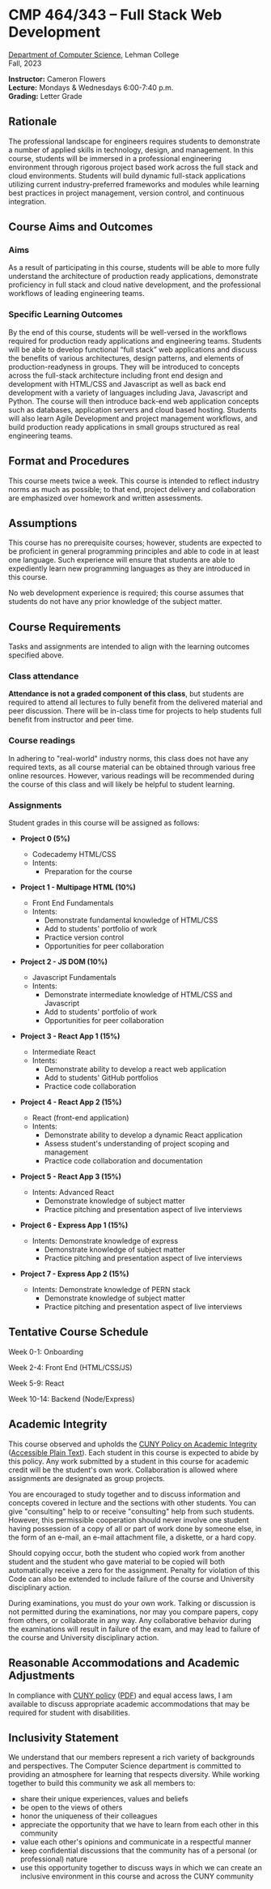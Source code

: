 # CMP 464/343 – Full Stack Web Development

[Department of Computer Science](http://lehman.edu/academics/mathematics-computer-science/index.php), Lehman College  
Fall, 2023

**Instructor:** Cameron Flowers  
**Lecture:** Mondays & Wednesdays 6:00-7:40 p.m.  
**Grading:** Letter Grade

## Rationale

The professional landscape for engineers requires students to demonstrate a number of applied skills in technology, design, and management. In this course, students will be immersed in a professional engineering environment through rigorous project based work across the full stack and cloud environments. Students will build dynamic full-stack applications utilizing current industry-preferred frameworks and modules while learning best practices in project management, version control, and continuous integration.

## Course Aims and Outcomes

### Aims

As a result of participating in this course, students will be able to more fully understand the architecture of production ready applications, demonstrate proficiency in full stack and cloud native development, and the professional workflows of leading engineering teams.

### Specific Learning Outcomes

By the end of this course, students will be well-versed in the workflows required for production ready applications and engineering teams. Students will be able to develop functional “full stack” web applications and discuss the benefits of various architectures, design patterns, and elements of production-readyness in groups. They will be introduced to concepts across the full-stack architecture including front end design and development with HTML/CSS and Javascript as well as back end development with a variety of languages including Java, Javascript and Python. The course will then introduce back-end web application concepts such as databases, application servers and cloud based hosting. Students will also learn Agile Development and project management workflows, and build production ready applications in small groups structured as real engineering teams.

## Format and Procedures

This course meets twice a week. This course is intended to reflect industry norms as much as possible; to that end, project delivery and collaboration are emphasized over homework and written assessments.

## Assumptions

This course has no prerequisite courses; however, students are expected to be proficient in general programming principles and able to code in at least one language. Such experience will ensure that students are able to expediently learn new programming languages as they are introduced in this course.

No web development experience is required; this course assumes that students do not have any prior knowledge of the subject matter.

## Course Requirements

Tasks and assignments are intended to align with the learning outcomes specified above.

### Class attendance

**Attendance is not a graded component of this class**, but students are required to attend all lectures to fully benefit from the delivered material and peer discussion. There will be in-class time for projects to help students full benefit from instructor and peer time. 

### Course readings

In adhering to "real-world" industry norms, this class does not have any required texts, as all course material can be obtained through various free online resources. However, various readings will be recommended during the course of this class and will likely be helpful to student learning.

### Assignments

Student grades in this course will be assigned as follows:

<!--- **Participation (50%)**

  - Intents:

    - Reinforce lecture content
    - Practice writing code
    - Learn to collaborate with other engineers

- **Weekly Git Commits (15%)**
  - Intents:
    - Practice using GitHub (delivery/submission vehicle)

* **Weekly Standups (15%)**

  - Intents:
    - Practice working in AGILE workflows with team and management

* **Project Delivery (20%)**
  - Intents:
    - Ensuring professionalism in submitting work in a timely and organized fashion
-->

- **Project 0 (5%)**
  - Codecademy HTML/CSS
  - Intents:
    - Preparation for the course
    
- **Project 1 - Multipage HTML (10%)**
  - Front End Fundamentals
  - Intents:
    - Demonstrate fundamental knowledge of HTML/CSS
    - Add to students' portfolio of work
    - Practice version control
    - Opportunities for peer collaboration

- **Project 2 - JS DOM (10%)**
  - Javascript Fundamentals
  - Intents:
    - Demonstrate intermediate knowledge of HTML/CSS and Javascript
    - Add to students' portfolio of work
    - Opportunities for peer collaboration

- **Project 3 - React App 1 (15%)**
  - Intermediate React
  - Intents:
    - Demonstrate ability to develop a react web application
    - Add to students' GitHub portfolios
    - Practice code collaboration

- **Project 4 - React App 2 (15%)**
  - React (front-end application)
  - Intents:
    - Demonstrate ability to develop a dynamic React application
    - Assess student's understanding of project scoping and management
    - Practice code collaboration and documentation

- **Project 5 - React App 3 (15%)**
  - Intents: Advanced React
    - Demonstrate knowledge of subject matter
    - Practice pitching and presentation aspect of live interviews
 
- **Project 6 - Express App 1 (15%)**
  - Intents: Demonstrate knowledge of express
    - Demonstrate knowledge of subject matter
    - Practice pitching and presentation aspect of live interviews

- **Project 7 - Express App 2 (15%)**
  - Intents: Demonstrate knowledge of PERN stack
    - Demonstrate knowledge of subject matter
    - Practice pitching and presentation aspect of live interviews 

## Tentative Course Schedule
Week 0-1: Onboarding

Week 2-4: Front End (HTML/CSS/JS)

Week 5-9: React

Week 10-14: Backend (Node/Express)

<!-- | Lecture | Date | Content | Readings | Assigned | Due |
| ------- | ------- | ---------------------------------------- | ---------------------------- | ---------------------------------- | -------------------------------------- |
| 1       | Week 1  | Intro                                    | --                           | --                                 | --                                     |
| 2       | Week 2  | Fundamentals of JavaScript Pt. 1         |
| 3       | Week 3  | Fundamentals of JavaScript Pt. 2         | --                           |
| 4       | Week 4  | Intro to React.JS Pt. 1                  | [React](https://reactjs.org) | [HW1](./hw1/README.md)             | --                                     |
| 5       | Week 5  | Intro to React.JS Pt. 2                  | --                           | --                                 | HW 1 Due                               |
| 6       | Week 6  | Fundamentals of React                    | --                           | [HW2](./hw2/README.md)             |
| 7       | Week 7  | Fundamentals of React                    | --                           | --                                 | HW2 Due                                |
| 8       | Week 8  | Conditional Rendering with State & Props | --                           | [HW3](./hw3/README.md)             | --                                     |
| 9       | Week 9  | Styling in React                         | --                           | [HW3](./hw3/README.md)             | --                                     |
| 10      | Week 10 | Navigation with React-Router             | --                           | --                                 | --                                     | HW 3 Due |
| 11      | Week 11 | External Modules                         | --                           | --                                 |                                        | -- |
| 12      | Week 12 | Async-Await & Fetch                      | --                           | --                                 | [PROJ 1](./proj1/README.md)            |
| 13      | Week 13 | Redux                                    | --                           | [Final Project](./final/README.md) | --                                     |
| 14      | Week 14 | Cloud Databases                          | --                           | [Final Project](./final/README.md) | --                                     |
| 15      | Week 15 | [Final Project](./final/README.md)       |
| 16      | Week 16 | [Final Project](./final/README.md)       | --                           | --                                 | [Final Project](./final/README.md) Due |
| --      | TBA     | --                                       | --                           | --                                 | Final Showcase                         | -->

## Academic Integrity

This course observed and upholds the [CUNY Policy on Academic Integrity](http://www.lehman.edu/lehman/about/policies_pdf/CUNYAcademicIntegrityPolicy.pdf) ([Accessible Plain Text](http://www.lehman.edu/lehman/about/policies_pdf/CUNYAcademicIntegrityPolicy.txt)). Each student in this course is expected to abide by this policy. Any work submitted by a student in this course for academic credit will be the student's own work. Collaboration is allowed where assignments are designated as group projects.

You are encouraged to study together and to discuss information and concepts covered in lecture and the sections with other students. You can give "consulting" help to or receive "consulting" help from such students. However, this permissible cooperation should never involve one student having possession of a copy of all or part of work done by someone else, in the form of an e-mail, an e-mail attachment file, a diskette, or a hard copy.

Should copying occur, both the student who copied work from another student and the student who gave material to be copied will both automatically receive a zero for the assignment. Penalty for violation of this Code can also be extended to include failure of the course and University disciplinary action.

During examinations, you must do your own work. Talking or discussion is not permitted during the examinations, nor may you compare papers, copy from others, or collaborate in any way. Any collaborative behavior during the examinations will result in failure of the exam, and may lead to failure of the course and University disciplinary action.

## Reasonable Accommodations and Academic Adjustments

In compliance with [CUNY policy](http://www2.cuny.edu/about/administration/offices/legal-affairs/policies-procedures/reasonable-accommodations-and-academic-adjustments/) ([PDF](http://www2.cuny.edu/wp-content/uploads/sites/4/page-assets/about/administration/offices/legal-affairs/policies-procedures/reasonable-accommodations-and-academic-adjustments/Procedures-for-Implementing-Reasonable-Accommodations-9.21.2016.pdf)) and equal access laws, I am available to discuss appropriate academic accommodations that may be required for student with disabilities.

## Inclusivity Statement

We understand that our members represent a rich variety of backgrounds and perspectives. The Computer Science department is committed to providing an atmosphere for learning that respects diversity. While working together to build this community we ask all members to:

- share their unique experiences, values and beliefs
- be open to the views of others
- honor the uniqueness of their colleagues
- appreciate the opportunity that we have to learn from each other in this community
- value each other's opinions and communicate in a respectful manner
- keep confidential discussions that the community has of a personal (or professional) nature
- use this opportunity together to discuss ways in which we can create an inclusive environment in this course and across the CUNY community
